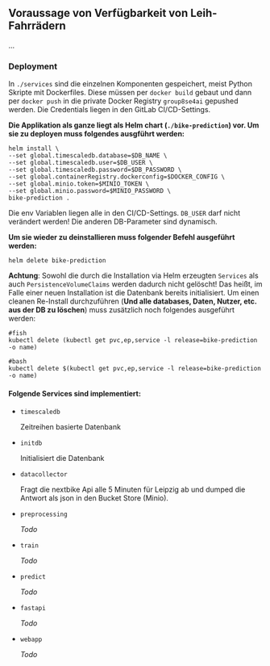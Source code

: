 ## Voraussage von Verfügbarkeit von Leih-Fahrrädern

...

### Deployment

In `./services` sind die einzelnen Komponenten gespeichert, meist Python Skripte mit Dockerfiles. Diese müssen per `docker build` gebaut und dann per `docker push` in die private Docker Registry `group8se4ai` gepushed werden. Die Credentials liegen in den GitLab CI/CD-Settings.

**Die Applikation als ganze liegt als Helm chart (`./bike-prediction`) vor. Um sie zu deployen muss folgendes ausgführt werden:**
```
helm install \
--set global.timescaledb.database=$DB_NAME \
--set global.timescaledb.user=$DB_USER \
--set global.timescaledb.password=$DB_PASSWORD \
--set global.containerRegistry.dockerconfig=$DOCKER_CONFIG \
--set global.minio.token=$MINIO_TOKEN \
--set global.minio.password=$MINIO_PASSWORD \
bike-prediction . 
```

Die env Variablen liegen alle in den CI/CD-Settings. `DB_USER` darf nicht verändert werden! Die anderen DB-Parameter sind dynamisch.

**Um sie wieder zu deinstallieren muss folgender Befehl ausgeführt werden:**

``` 
helm delete bike-prediction
```

**Achtung**: Sowohl die durch die Installation via Helm erzeugten `Services` als auch `PersistenceVolumeClaims` werden dadurch nicht gelöscht! Das heißt, im Falle einer neuen Installation ist die Datenbank bereits initialisiert. Um einen cleanen Re-Install durchzuführen (**Und alle databases, Daten, Nutzer, etc. aus der DB zu löschen**) muss zusätzlich noch folgendes ausgeführt werden:

```
#fish
kubectl delete (kubectl get pvc,ep,service -l release=bike-prediction -o name)
```

```
#bash
kubectl delete $(kubectl get pvc,ep,service -l release=bike-prediction -o name)
```

#### Folgende Services sind implementiert:

- `timescaledb`

    Zeitreihen basierte Datenbank

- `initdb`

    Initialisiert die Datenbank

- `datacollector`

    Fragt die nextbike Api alle 5 Minuten für Leipzig ab und dumped die Antwort als json in den Bucket Store (Minio).

- `preprocessing`

    *Todo*

- `train`

    *Todo*

- `predict`

    *Todo*
  
- `fastapi`

    *Todo*

- `webapp`
  
    *Todo*